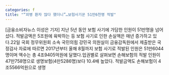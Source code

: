 ```yaml
---
categories: f
title: "“꾀병 환자 많다 했더니”…보험사기꾼 51만6천명 적발"
---
```

[금융소비자뉴스 이성은 기자] 지난 5년 동안 보험 사기에 가담한 인원이 51만명을 넘어섰다. 적발금액은 5조원에 육박하는 등 보험 사기로 인한 손실액은 매년 증가하고 있다.22일 국회 정무위원회 소속 국민의힘 강민국 의원실이 금융감독원에서 제출받은 국정감사 자료에 따르면 2017년부터 올해 8월까지 보험 사기로 적발된 인원은 51만6044명이며 액수는 총 4조9405억원에 달했다.업권별로 살펴보면 손해보험의 적발 인원이 47만758명으로 생명보험(4만5286명)보다 10.4배 높았다. 적발금액도 손해보험이 4조5566억원으로 생명